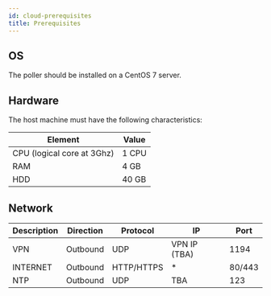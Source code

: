 ```yaml
---
id: cloud-prerequisites
title: Prerequisites
---
```


## OS

The poller should be installed on a CentOS 7 server.

## Hardware

The host machine must have the following characteristics:

| Element                     | Value     |
| ----------------------------| --------- |
| CPU  (logical core at 3Ghz) | 1 CPU     |
| RAM                         | 4 GB      |
| HDD                         | 40 GB     |

## Network

| Description | Direction | Protocol   | IP           | Port   |
| ----------- | --------- | ---------- | ------------ | ------ |
| VPN         | Outbound  | UDP        | VPN IP (TBA) | 1194   |
| INTERNET    | Outbound  | HTTP/HTTPS | *            | 80/443 |
| NTP         | Outbound  | UDP        | TBA          | 123    |

